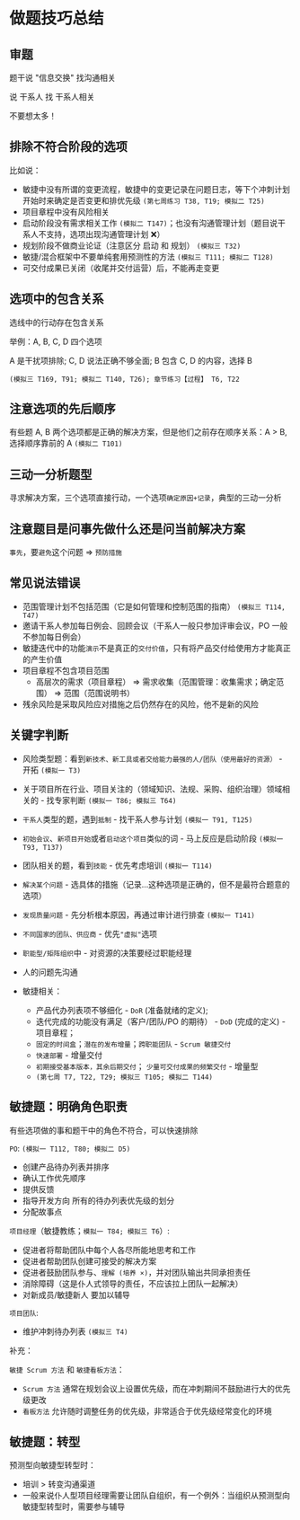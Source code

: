 # 做题技巧总结

## 审题

题干说 "信息交换" 找沟通相关

说 干系人 找 干系人相关

不要想太多！

## 排除不符合阶段的选项

比如说：

- 敏捷中没有所谓的变更流程，敏捷中的变更记录在问题日志，等下个冲刺计划开始时来确定是否变更和排优先级 `(第七周练习 T38, T19; 模拟二 T25)`
- 项目章程中没有风险相关
- 启动阶段没有需求相关工作 `(模拟二 T147)`；也没有沟通管理计划（题目说干系人不支持，选项出现沟通管理计划 ❌）
- 规划阶段不做商业论证（注意区分 启动 和 规划） `(模拟三 T32)`
- 敏捷/混合框架中不要单纯套用预测性的方法 `(模拟三 T111; 模拟二 T128)`
- 可交付成果已关闭（收尾并交付运营）后，不能再走变更

## 选项中的包含关系

选线中的行动存在包含关系

举例：A, B, C, D 四个选项

A 是干扰项排除; C, D 说法正确不够全面; B 包含 C, D 的内容，选择 B

`(模拟三 T169, T91; 模拟二 T140, T26); 章节练习【过程】 T6, T22`

## 注意选项的先后顺序

有些题 A, B 两个选项都是正确的解决方案，但是他们之前存在顺序关系：A > B, 选择顺序靠前的 A `(模拟二 T101)`

## 三动一分析题型

寻求解决方案，三个选项直接行动，一个选项`确定原因+记录`，典型的三动一分析

## 注意题目是问事先做什么还是问当前解决方案

`事先`，要`避免`这个问题 => `预防措施`

## 常见说法错误

- 范围管理计划不包括范围（它是如何管理和控制范围的指南） `(模拟三 T114, T47)`
- 邀请干系人参加每日例会、回顾会议（干系人一般只参加评审会议，PO 一般不参加每日例会）
- 敏捷迭代中的功能`演示`不是真正的`交付价值`，只有将产品交付给使用方才能真正的产生价值
- 项目章程不包含项目范围
  - 高层次的需求（项目章程） => 需求收集（范围管理：收集需求；确定范围） => 范围（范围说明书）
- 残余风险是采取风险应对措施之后仍然存在的风险，他不是新的风险

## 关键字判断

- 风险类型题：看到`新技术、新工具或者交给能力最强的人/团队（使用最好的资源）` - 开拓 `(模拟一 T3)`
- 关于项目所在行业、项目关注的（领域知识、法规、采购、组织治理）领域相关的 - 找专家判断 `(模拟一 T86; 模拟三 T64)`
- `干系人`类型的题，遇到`抵制` - 找干系人参与计划 `(模拟一 T91, T125)`
- `初始会议`、`新项目开始`或者`启动这个项目`类似的词 - 马上反应是启动阶段 `(模拟一 T93, T137)`
- 团队相关的题，看到`技能` - 优先考虑培训 `(模拟一 T114)`
- `解决某个问题` - 选具体的措施（记录...这种选项是正确的，但不是最符合题意的选项）
- `发现质量问题` - 先分析根本原因，再通过审计进行排查 `(模拟一 T141)`
- `不同国家的团队、供应商` - 优先`"虚拟"`选项
- `职能型/矩阵组织`中 - 对资源的决策要经过职能经理
- 人的问题先沟通
- 敏捷相关：

  - 产品代办列表项不够细化 - `DoR` (准备就绪的定义);
  - 迭代完成的功能没有满足（客户/团队/PO 的期待） - `DoD` (完成的定义) - 项目章程；
  - `固定的时间盒`；`潜在的发布增量`；`跨职能团队` - `Scrum 敏捷交付`
  - `快速部署` - 增量交付
  - `初期接受基本版本，其余后期交付`； `少量可交付成果的频繁交付` - 增量型
  - `(第七周 T7, T22, T29; 模拟三 T105; 模拟二 T144)`

## 敏捷题：明确角色职责

有些选项做的事和题干中的角色不符合，可以快速排除

`PO`: `(模拟一 T112, T80; 模拟二 D5)`

- 创建产品待办列表并排序
- 确认工作优先顺序
- 提供反馈
- 指导开发方向 所有的待办列表优先级的划分
- 分配故事点

`项目经理`（敏捷教练；`模拟一 T84; 模拟三 T6`）:

- 促进者将帮助团队中每个人各尽所能地思考和工作
- 促进者帮助团队创建可接受的解决方案
- 促进者鼓励团队参与、`理解 (培养 ×)`，并对团队输出共同承担责任
- 消除障碍（这是仆人式领导的责任，不应该拉上团队一起解决）
- 对新成员/敏捷新人 要加以辅导

`项目团队`:

- 维护冲刺待办列表 `(模拟三 T4)`

补充：

`敏捷 Scrum 方法` 和 `敏捷看板方法`：

- `Scrum 方法` 通常在规划会议上设置优先级，而在冲刺期间不鼓励进行大的优先级更改
- `看板方法` 允许随时调整任务的优先级，非常适合于优先级经常变化的环境

## 敏捷题：转型

预测型向敏捷型转型时：

- 培训 > 转变沟通渠道
- 一般来说仆人型项目经理需要让团队自组织，有一个例外：当组织从预测型向敏捷型转型时，需要参与辅导
